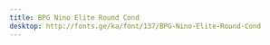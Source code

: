 ```yaml
---
title: BPG Nino Elite Round Cond
desktop: http://fonts.ge/ka/font/137/BPG-Nino-Elite-Round-Cond
---
```

